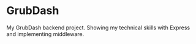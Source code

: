 # GrubDash
My GrubDash backend project. Showing my technical skills with Express and implementing middleware.

